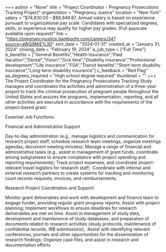+++
author = "None"
title = "Project Coordinator - Pregnancy Prosecutions Tracking Project"
organization = "Pregnancy Justice"
location = "New York"
salary = "$74,830.00 - $88,949.87. Annual salary is based on experience pursuant to organizational pay scale. Candidates with specialized degrees, skills, or experience may qualify for higher pay grades. (Full payscale available upon request)"
link = "https://pregnancyjustice.bamboohr.com/careers/34?source=aWQ9MjE%3D"
sort_date = "2024-01-31"
created_at = "January 31, 2024"
closing_date = "February 19, 2024"
a_job_type = ["Full Time"]
b_benefits = ["General Benefits","Health Insurance","Paid Vacation","Dental","Vision","Sick time","Disability insurance","Professional development","Life insurance","FSA","Transit benefits","Short-term disability insurance","Long-term disability insurance"]
c_feedback = "Red Flag"
aa_degrees_required = "High school degree required"
thumbnail = ""
+++
The Project Coordinator for the Pregnancy Prosecutions Tracking Study manages and coordinates the activities and administration of a three-year project to track the criminal prosecution of pregnant people throughout the United States and assures the programs, implementation, reporting, and all other activities are executed in accordance with the requirements of the project-based grant. 

Essential Job Functions:

Financial and Administrative Support

Day-to-day administration (e.g., manage logistics and communication for research project staff, schedule research team meetings, organize meetings agendas, document meeting minutes);
Manage a range of financial and administrative tasks (e.g., assist in management of grant funds, coordinate among subgrantees to ensure compliance with project spending and reporting requirements);
Track project expenses, and coordinate project-relevant travel logistics for research staff; 
Coordinate with internal and external research partners to create systems for tracking and monitoring court records requests, invoices, and reimbursements; 

Research Project Coordination and Support

Monitor grant deliverables and work with development and finance team to engage funder, providing regular grant progress reports;
Assist with project planning;
Implement workflows to ensure deadlines for research deliverables are met on time.
Assist in management of study data, development and maintenance of study databases, and preparation of documents related to research activities (study protocols, maintenance of confidential records, IRB submissions); 
Assist with identifying relevant conferences, journals and other opportunities for the dissemination of research findings;
Organize case files, and assist in research and documentation efforts